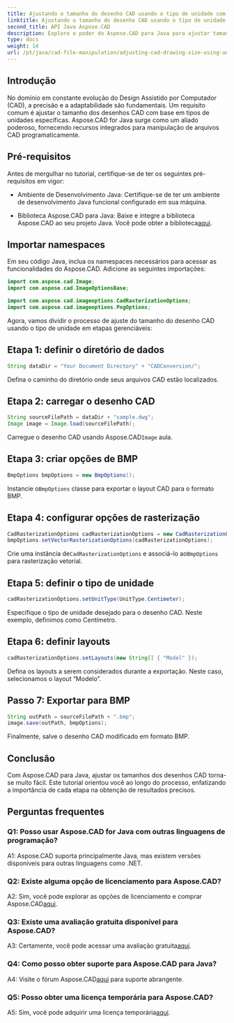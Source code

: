 ```yaml
---
title: Ajustando o tamanho do desenho CAD usando o tipo de unidade com Aspose.CAD para Java
linktitle: Ajustando o tamanho do desenho CAD usando o tipo de unidade
second_title: API Java Aspose.CAD
description: Explore o poder do Aspose.CAD para Java para ajustar tamanhos de desenhos CAD sem esforço. Siga nosso guia passo a passo para precisão e adaptabilidade.
type: docs
weight: 14
url: /pt/java/cad-file-manipulation/adjusting-cad-drawing-size-using-unit-type/
---
```

## Introdução

No domínio em constante evolução do Design Assistido por Computador (CAD), a precisão e a adaptabilidade são fundamentais. Um requisito comum é ajustar o tamanho dos desenhos CAD com base em tipos de unidades específicas. Aspose.CAD for Java surge como um aliado poderoso, fornecendo recursos integrados para manipulação de arquivos CAD programaticamente.

## Pré-requisitos

Antes de mergulhar no tutorial, certifique-se de ter os seguintes pré-requisitos em vigor:

- Ambiente de Desenvolvimento Java: Certifique-se de ter um ambiente de desenvolvimento Java funcional configurado em sua máquina.

-  Biblioteca Aspose.CAD para Java: Baixe e integre a biblioteca Aspose.CAD ao seu projeto Java. Você pode obter a biblioteca[aqui](https://releases.aspose.com/cad/java/).

## Importar namespaces

Em seu código Java, inclua os namespaces necessários para acessar as funcionalidades do Aspose.CAD. Adicione as seguintes importações:

```java
import com.aspose.cad.Image;
import com.aspose.cad.ImageOptionsBase;

import com.aspose.cad.imageoptions.CadRasterizationOptions;
import com.aspose.cad.imageoptions.PngOptions;
```

Agora, vamos dividir o processo de ajuste do tamanho do desenho CAD usando o tipo de unidade em etapas gerenciáveis:

## Etapa 1: definir o diretório de dados

```java
String dataDir = "Your Document Directory" + "CADConversion/";
```

Defina o caminho do diretório onde seus arquivos CAD estão localizados.

## Etapa 2: carregar o desenho CAD

```java
String sourceFilePath = dataDir + "sample.dwg";
Image image = Image.load(sourceFilePath);
```

 Carregue o desenho CAD usando Aspose.CAD`Image` aula.

## Etapa 3: criar opções de BMP

```java
BmpOptions bmpOptions = new BmpOptions();
```

 Instancie o`BmpOptions` classe para exportar o layout CAD para o formato BMP.

## Etapa 4: configurar opções de rasterização

```java
CadRasterizationOptions cadRasterizationOptions = new CadRasterizationOptions();
bmpOptions.setVectorRasterizationOptions(cadRasterizationOptions);
```

 Crie uma instância de`CadRasterizationOptions` e associá-lo ao`BmpOptions` para rasterização vetorial.

## Etapa 5: definir o tipo de unidade

```java
cadRasterizationOptions.setUnitType(UnitType.Centimeter);
```

Especifique o tipo de unidade desejado para o desenho CAD. Neste exemplo, definimos como Centímetro.

## Etapa 6: definir layouts

```java
cadRasterizationOptions.setLayouts(new String[] { "Model" });
```

Defina os layouts a serem considerados durante a exportação. Neste caso, selecionamos o layout “Modelo”.

## Passo 7: Exportar para BMP

```java
String outPath = sourceFilePath + ".bmp";
image.save(outPath, bmpOptions);
```

Finalmente, salve o desenho CAD modificado em formato BMP.

## Conclusão

Com Aspose.CAD para Java, ajustar os tamanhos dos desenhos CAD torna-se muito fácil. Este tutorial orientou você ao longo do processo, enfatizando a importância de cada etapa na obtenção de resultados precisos.

## Perguntas frequentes

### Q1: Posso usar Aspose.CAD for Java com outras linguagens de programação?

A1: Aspose.CAD suporta principalmente Java, mas existem versões disponíveis para outras linguagens como .NET.

### Q2: Existe alguma opção de licenciamento para Aspose.CAD?

 A2: Sim, você pode explorar as opções de licenciamento e comprar Aspose.CAD[aqui](https://purchase.aspose.com/buy).

### Q3: Existe uma avaliação gratuita disponível para Aspose.CAD?

 A3: Certamente, você pode acessar uma avaliação gratuita[aqui](https://releases.aspose.com/).

### Q4: Como posso obter suporte para Aspose.CAD para Java?

 A4: Visite o fórum Aspose.CAD[aqui](https://forum.aspose.com/c/cad/19) para suporte abrangente.

### Q5: Posso obter uma licença temporária para Aspose.CAD?

 A5: Sim, você pode adquirir uma licença temporária[aqui](https://purchase.aspose.com/temporary-license/).